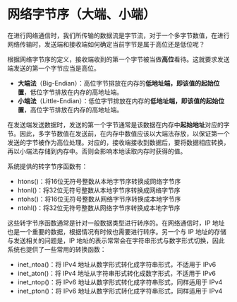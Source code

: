 # 网络字节序（大端、小端）

在进行网络通信时，我们所传输的数据流是字节流，对于一个多字节数值，在进行网络传输时，发送端和接收端如何确定当前字节是属于高位还是低位呢？

根据网络字节序的定义，接收端收到的第一个字节被当做**高位**看待。这就要求发送端发送的第一个字节应当是高位。

* **大端法**（Big-Endian）：高位字节排放在内存的**低地址端，即该值的起始位置**，低位字节排放在内存的高地址端。
* **小端法**（Little-Endian）：低位字节排放在内存的**低地址端，即该值的起始位置**，高位字节排放在内存的高地址端。

在发送端发送数据时，发送的第一个字节通常是该数据在内存中**起始地址**对应的字节。因此，多字节数值在发送前，在内存中数值应该以大端法存放，以保证第一个发送的字节被作为高位处理。对应的，接收端接收到数据后，要将数据相应转换，再以小端法存储到内存中。否则会影响本地读取内存时获得的值。

系统提供的转字节序函数有：

* htons()：将16位无符号整数从本地字节序转换成网络字节序
* htonl()：将32位无符号整数从本地字节序转换成网络字节序
* ntohs()：将16位无符号整数从网络字节序转换成本地字节序
* ntohl()：将32位无符号整数从网络字节序转换成本地字节序



这些转字节序函数通常是针对一般数据类型进行转序的。在网络通信时，IP 地址也是一个重要的数据，根据情况有时候也需要进行转序。另一个与 IP 地址的存储与发送相关的问题是，IP 地址的表示常常会在字符串形式与数字形式切换，因此系统也提供了一些常用的转换函数：

* inet_ntoa()：将 IPv4 地址从数字形式转化成字符串形式，不适用于 IPv6
* inet_aton()：将 IPv4 地址从字符串形式转化成数字形式，不适用于 IPv6
* inet_ntop()：将 IPv6 地址从数字形式转化成字符串形式，同样适用于 IPv4
* inet_pton()：将 IPv6 地址从数字形式转化成字符串形式，同样适用于 IPv4


